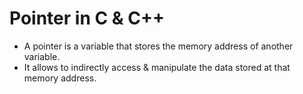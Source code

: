 # Pointer in C & C++

* A pointer is a variable that stores the memory address of another variable.  
* It allows to indirectly access & manipulate the data stored at that memory address.